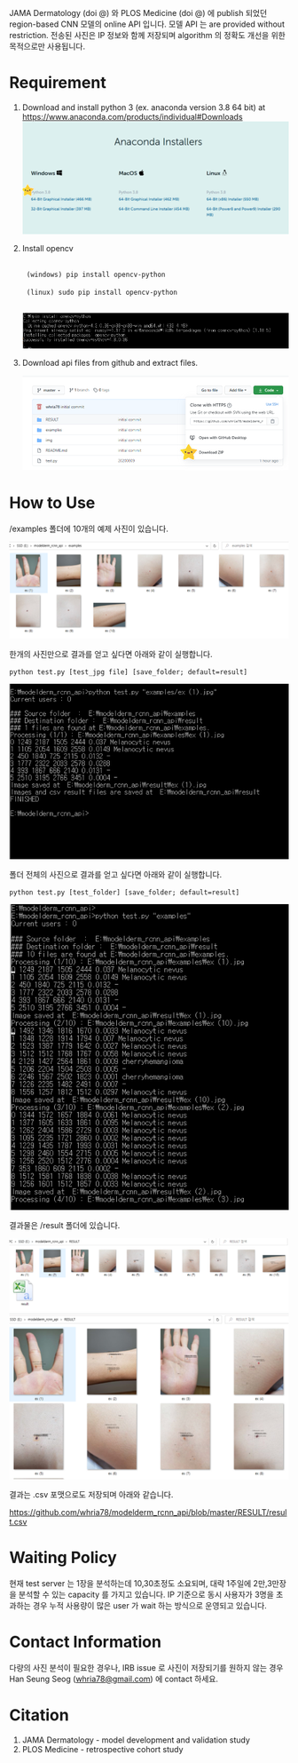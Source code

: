 JAMA Dermatology (doi @) 와 PLOS Medicine (doi @) 에 publish 되었던 region-based CNN 모델의 online API 입니다. 모델 API 는  are provided without restriction. 전송된 사진은 IP 정보와 함께 저장되며 algorithm 의 정확도 개선을 위한 목적으로만 사용됩니다.

# Requirement
1) Download and install python 3 (ex. anaconda version 3.8 64 bit) at https://www.anaconda.com/products/individual#Downloads
![img](./img/download_anaconda.PNG)

2) Install opencv

	<pre><code>
	(windows) pip install opencv-python
	
	(linux) sudo pip install opencv-python
	</code></pre>
	
	
	![img](./img/pip_opencv.PNG)

3) Download api files from github and extract files.

	![img](./img/git_download.PNG)

# How to Use 

/examples 폴더에 10개의 예제 사진이 있습니다.

![capture_exmaple](./img/capture_example_folder.PNG)

한개의 사진만으로 결과를 얻고 싶다면 아래와 같이 실행합니다.

	python test.py [test_jpg file] [save_folder; default=result]
![capture_exmaple](./img/run_one_file.PNG)

폴더 전체의 사진으로 결과를 얻고 싶다면 아래와 같이 실행합니다.

	python test.py [test_folder] [save_folder; default=result]
![capture_exmaple](./img/run_folder.PNG)


결과물은 /result 폴더에 있습니다.

![capture_exmaple](./img/capture_result_folder.PNG)
![capture_exmaple](./img/capture_result.PNG)

결과는 .csv 포맷으로도 저장되며 아래와 같습니다.

https://github.com/whria78/modelderm_rcnn_api/blob/master/RESULT/result.csv


# Waiting Policy
현재 test server 는 1장을 분석하는데 10,30초정도 소요되며, 대략 1주일에 2만,3만장을 분석할 수 있는 capacity 를 가지고 있습니다. IP 기준으로 동시 사용자가 3명을 초과하는 경우 누적 사용량이 많은 user 가 wait 하는 방식으로 운영되고 있습니다.


# Contact Information
다량의 사진 분석이 필요한 경우나, IRB issue 로 사진이 저장되기를 원하지 않는 경우 Han Seung Seog (whria78@gmail.com) 에 contact 하세요. 


# Citation
1) JAMA Dermatology - model development and validation study
2) PLOS Medicine - retrospective cohort study